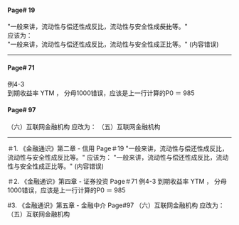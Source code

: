 #### Page# 19
"一般来讲，流动性与偿还性成反比，流动性与安全性成~~反比~~等。"   
应该为：  
"一般来讲，流动性与偿还性成反比，流动性与安全性成正比等。"  (内容错误)  
___  

#### Page# 71
例4-3  
到期收益率 YTM ，  分母1000错误，应该是上一行计算的P0 ＝ 985

#### Page# 97
（六）互联网金融机构
应改为：
（五）互联网金融机构
___  

＃1.
《金融通识》第二章 - 信用
 Page＃19
 "一般来讲，流动性与偿还性成反比，流动性与安全性成反比等。"
应该为：
"一般来讲，流动性与偿还性成反比，流动性与安全性成正比等。"  (内容错误)


＃2.
《金融通识》第四章 - 证券投资
 Page＃71
 例4-3
 到期收益率 YTM ，  分母1000错误，应该是上一行计算的P0 ＝ 985

#3.
《金融通识》第五章 - 金融中介
Page#97
（六）互联网金融机构
应改为：
（五）互联网金融机构
